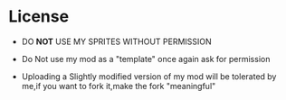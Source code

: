 # License

* DO **NOT** USE MY SPRITES WITHOUT PERMISSION

* Do Not use my mod as a "template" once again ask for permission

* Uploading a Slightly modified version of my mod will be tolerated by me,if you want to fork it,make the fork "meaningful"
